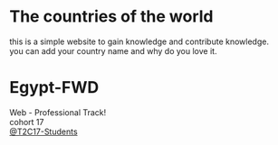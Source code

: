 # The countries of the world
this is a simple website to gain knowledge and contribute knowledge.  
you can add your country name and why do you love it.


# Egypt-FWD
Web - Professional Track!  
cohort 17  
[@T2C17-Students](https://nfpdiscussions.udacity.com/groups/t2c17-students)
